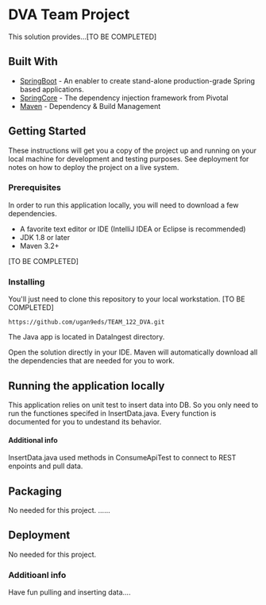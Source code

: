 # DVA Team Project

This solution provides...[TO BE COMPLETED]

## Built With

* [SpringBoot](https://spring.io/projects/spring-boot) - An enabler to create stand-alone production-grade Spring based applications.
* [SpringCore](https://docs.spring.io/spring-framework/docs/current/spring-framework-reference/core.html) - The dependency injection framework from Pivotal
* [Maven](https://maven.apache.org/) - Dependency & Build Management

## Getting Started

These instructions will get you a copy of the project up and running on your local machine for development and testing purposes.
See deployment for notes on how to deploy the project on a live system.

### Prerequisites

In order to run this application locally, you will need to download a few dependencies.

* A favorite text editor or IDE (IntelliJ IDEA or Eclipse is recommended)
* JDK 1.8 or later
* Maven 3.2+

[TO BE COMPLETED]

### Installing


You'll just need to clone this repository to your local workstation.
[TO BE COMPLETED]
```
https://github.com/ugan9eds/TEAM_122_DVA.git
```
The Java app is located in DataIngest directory.

Open the solution directly in your IDE. Maven will automatically download all the dependencies that are needed for you to work.

## Running the application locally


This application relies on unit test to insert data into DB. So you only need to run the functiones specifed in InsertData.java. 
Every function is documented for you to undestand its behavior. 

#### Additional info
InsertData.java used methods in ConsumeApiTest to connect to REST enpoints and pull data.


## Packaging

No needed for this project.
......

## Deployment

No needed for this project.

### Additioanl info

Have fun pulling and inserting data....